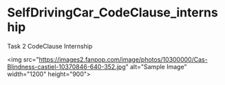 # SelfDrivingCar_CodeClause_internship
Task 2 CodeClause Internship

<img src="https://images2.fanpop.com/image/photos/10300000/Cas-Blindness-castiel-10370846-640-352.jpg" alt="Sample Image" width="1200" height="900">
